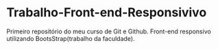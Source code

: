 # Trabalho-Front-end-Responsivivo
 Primeiro repositório do meu curso de Git e Github. Front-end responsivo utilizando BootsStrap(trabalho da faculdade).

